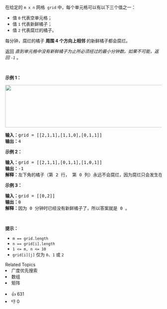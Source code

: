 <p>在给定的&nbsp;<code>m x n</code>&nbsp;网格
 <meta charset="UTF-8" />&nbsp;<code>grid</code>&nbsp;中，每个单元格可以有以下三个值之一：</p>

<ul> 
 <li>值&nbsp;<code>0</code>&nbsp;代表空单元格；</li> 
 <li>值&nbsp;<code>1</code>&nbsp;代表新鲜橘子；</li> 
 <li>值&nbsp;<code>2</code>&nbsp;代表腐烂的橘子。</li> 
</ul>

<p>每分钟，腐烂的橘子&nbsp;<strong>周围&nbsp;4 个方向上相邻</strong> 的新鲜橘子都会腐烂。</p>

<p>返回 <em>直到单元格中没有新鲜橘子为止所必须经过的最小分钟数。如果不可能，返回&nbsp;<code>-1</code></em>&nbsp;。</p>

<p>&nbsp;</p>

<p><strong>示例 1：</strong></p>

<p><strong><img alt="" src="https://assets.leetcode-cn.com/aliyun-lc-upload/uploads/2019/02/16/oranges.png" style="height: 137px; width: 650px;" /></strong></p>

<pre>
<strong>输入：</strong>grid = [[2,1,1],[1,1,0],[0,1,1]]
<strong>输出：</strong>4
</pre>

<p><strong>示例 2：</strong></p>

<pre>
<strong>输入：</strong>grid = [[2,1,1],[0,1,1],[1,0,1]]
<strong>输出：</strong>-1
<strong>解释：</strong>左下角的橘子（第 2 行， 第 0 列）永远不会腐烂，因为腐烂只会发生在 4 个正向上。
</pre>

<p><strong>示例 3：</strong></p>

<pre>
<strong>输入：</strong>grid = [[0,2]]
<strong>输出：</strong>0
<strong>解释：</strong>因为 0 分钟时已经没有新鲜橘子了，所以答案就是 0 。
</pre>

<p>&nbsp;</p>

<p><strong>提示：</strong></p>

<ul> 
 <li><code>m == grid.length</code></li> 
 <li><code>n == grid[i].length</code></li> 
 <li><code>1 &lt;= m, n &lt;= 10</code></li> 
 <li><code>grid[i][j]</code> 仅为&nbsp;<code>0</code>、<code>1</code>&nbsp;或&nbsp;<code>2</code></li> 
</ul>

<div><div>Related Topics</div><div><li>广度优先搜索</li><li>数组</li><li>矩阵</li></div></div><br><div><li>👍 631</li><li>👎 0</li></div>